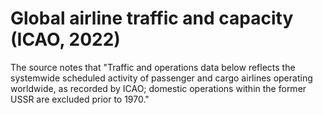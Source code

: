 # Global airline traffic and capacity (ICAO, 2022)

The source notes that "Traffic and operations data below reflects the systemwide scheduled activity of passenger and cargo airlines operating worldwide, as recorded by ICAO; domestic operations within the former USSR are excluded prior to 1970."